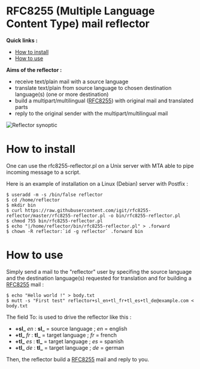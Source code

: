 # RFC8255 (Multiple Language Content Type) mail reflector

**Quick links :**
* [How to install](#how-to-install)
* [How to use](#how-to-use)

**Aims of the reflector :**
* receive text/plain mail with a source language
* translate text/plain from source language to chosen destination language(s) (one or more destination)
* build a multipart/multilingual ([RFC8255](https://trac.tools.ietf.org/html/rfc8255)) with original mail and translated parts
* reply to the original sender with the multipart/multilingual mail

![Reflector synoptic](synoptic-rfc8255-reflector--draw.io.png)

# How to install
One can use the rfc8255-reflector.pl on a Unix server with MTA able to pipe incoming message to a script.

Here is an example of installation on a Linux (Debian) server with Postfix :

```
$ useradd -m -s /bin/false reflector
$ cd /home/reflector
$ mkdir bin
$ curl https://raw.githubusercontent.com/igit/rfc8255-reflector/master/rfc8255-reflector.pl -o bin/rfc8255-reflector.pl
$ chmod 755 bin/rfc8255-reflector.pl
$ echo "|/home/reflector/bin/rfc8255-reflector.pl" > .forward
$ chown -R reflector:`id -g reflector` .forward bin
```

# How to use
Simply send a mail to the "reflector" user by specifing the source language and the destination language(s) requested for translation and for building a [RFC8255](https://trac.tools.ietf.org/html/rfc8255) mail :

```
$ echo "Hello world !" > body.txt
$ mutt -s "First test" reflector+sl_en+tl_fr+tl_es+tl_de@example.com < body.txt
```

The field To: is used to drive the reflector like this :
* **+sl_** *en* : **sl_** = source language ; *en* = english
* **+tl_** *fr* : **tl_** = target language ; *fr* = french
* **+tl_** *es* : **tl_** = target language ; *es* = spanish
* **+tl_** *de* : **tl_** = target language ; *de* = german

Then, the reflector build a [RFC8255](https://trac.tools.ietf.org/html/rfc8255) mail and reply to you.
